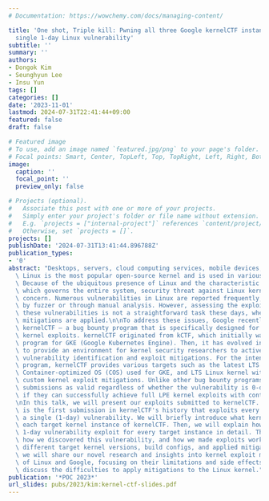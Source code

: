 ```yaml
---
# Documentation: https://wowchemy.com/docs/managing-content/

title: 'One shot, Triple kill: Pwning all three Google kernelCTF instances with a
  single 1-day Linux vulnerability'
subtitle: ''
summary: ''
authors:
- Dongok Kim
- Seunghyun Lee
- Insu Yun
tags: []
categories: []
date: '2023-11-01'
lastmod: 2024-07-31T22:41:44+09:00
featured: false
draft: false

# Featured image
# To use, add an image named `featured.jpg/png` to your page's folder.
# Focal points: Smart, Center, TopLeft, Top, TopRight, Left, Right, BottomLeft, Bottom, BottomRight.
image:
  caption: ''
  focal_point: ''
  preview_only: false

# Projects (optional).
#   Associate this post with one or more of your projects.
#   Simply enter your project's folder or file name without extension.
#   E.g. `projects = ["internal-project"]` references `content/project/deep-learning/index.md`.
#   Otherwise, set `projects = []`.
projects: []
publishDate: '2024-07-31T13:41:44.896788Z'
publication_types:
- '0'
abstract: "Desktops, servers, cloud computing services, mobile devices, and IoT devices.\
  \ Linux is the most popular open-source kernel and is used in various IT platforms.\
  \ Because of the ubiquitous presence of Linux and the characteristic of the kernel\
  \ which governs the entire system, security threat against Linux kernel is a significant\
  \ concern. Numerous vulnerabilities in Linux are reported frequently, either discovered\
  \ by fuzzer or through manual analysis. However, assessing the exploitability of\
  \ these vulnerabilities is not a straightforward task these days, where various\
  \ mitigations are applied.\n\nTo address these issues, Google recently announced\
  \ kernelCTF — a bug bounty program that is specifically designed for studying Linux\
  \ kernel exploits. kernelCTF originated from kCTF, which initially was a bug bounty\
  \ program for GKE (Google Kubernetes Engine). Then, it has evolved into kernelCTF,\
  \ to provide an environment for kernel security researchers to actively engage in\
  \ vulnerability identification and exploit mitigations. For the intention of the\
  \ program, kernelCTF provides various targets such as the latest LTS Linux kernel,\
  \ Container-optimized OS (COS) used for GKE, and LTS Linux kernel with Google’s\
  \ custom kernel exploit mitigations. Unlike other bug bounty programs, Google considers\
  \ submissions as valid regardless of whether the vulnerability is 0-day or 1-day\
  \ if they can successfully achieve full LPE kernel exploits with container escape.\n\
  \nIn this talk, we will present our exploits submitted to kernelCTF. Notably, this\
  \ is the first submission in kernelCTF's history that exploits every target with\
  \ a single (1-day) vulnerability. We will briefly introduce what kernelCTF is and\
  \ each target kernel instance of kernelCTF. Then, we will explain how we built the\
  \ 1-day vulnerability exploit for every target instance in detail. This will include\
  \ how we discovered this vulnerability, and how we made exploits working for the\
  \ different target kernel versions, build configs, and applied mitigations. Finally,\
  \ we will share our novel research and insights into kernel exploit mitigations\
  \ of Linux and Google, focusing on their limitations and side effects. We will also\
  \ discuss the difficulties to apply mitigations to the Linux kernel."
publication: '*POC 2023*'
url_slides: pubs/2023/kim:kernel-ctf-slides.pdf
---
```

